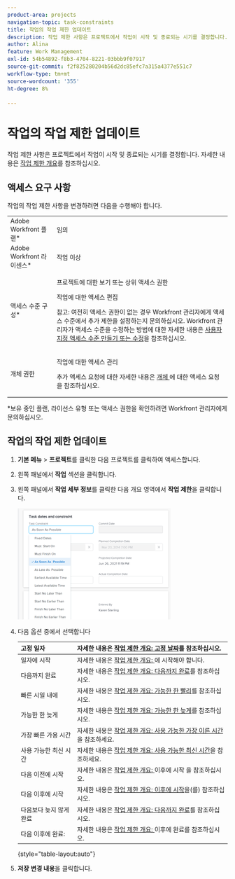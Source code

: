 ```yaml
---
product-area: projects
navigation-topic: task-constraints
title: 작업의 작업 제한 업데이트
description: 작업 제한 사항은 프로젝트에서 작업이 시작 및 종료되는 시기를 결정합니다. 자세한 내용은 작업 제한 개요를 참조하십시오.
author: Alina
feature: Work Management
exl-id: 54b54892-f8b3-4704-8221-03bbb9f07917
source-git-commit: f2f825280204b56d2dc85efc7a315a4377e551c7
workflow-type: tm+mt
source-wordcount: '355'
ht-degree: 8%

---
```


# 작업의 작업 제한 업데이트

작업 제한 사항은 프로젝트에서 작업이 시작 및 종료되는 시기를 결정합니다. 자세한 내용은 [작업 제한 개요](../../../manage-work/tasks/task-constraints/task-constraint-overview.md)를 참조하십시오.

## 액세스 요구 사항

작업의 작업 제한 사항을 변경하려면 다음을 수행해야 합니다.

<table style="table-layout:auto"> 
 <col> 
 <col> 
 <tbody> 
  <tr> 
   <td role="rowheader">Adobe Workfront 플랜*</td> 
   <td> <p>임의 </p> </td> 
  </tr> 
  <tr> 
   <td role="rowheader">Adobe Workfront 라이센스*</td> 
   <td> <p>작업 이상</p> </td> 
  </tr> 
  <tr> 
   <td role="rowheader">액세스 수준 구성*</td> 
   <td> <p>프로젝트에 대한 보기 또는 상위 액세스 권한</p> <p>작업에 대한 액세스 편집</p> <p>참고: 여전히 액세스 권한이 없는 경우 Workfront 관리자에게 액세스 수준에서 추가 제한을 설정하는지 문의하십시오. Workfront 관리자가 액세스 수준을 수정하는 방법에 대한 자세한 내용은 <a href="../../../administration-and-setup/add-users/configure-and-grant-access/create-modify-access-levels.md" class="MCXref xref">사용자 지정 액세스 수준 만들기 또는 수정</a>을 참조하십시오.</p> </td> 
  </tr> 
  <tr> 
   <td role="rowheader">개체 권한</td> 
   <td> <p>작업에 대한 액세스 관리 </p> <p>추가 액세스 요청에 대한 자세한 내용은 <a href="../../../workfront-basics/grant-and-request-access-to-objects/request-access.md" class="MCXref xref">개체 </a>에 대한 액세스 요청 을 참조하십시오.</p> </td> 
  </tr> 
 </tbody> 
</table>

&#42;보유 중인 플랜, 라이선스 유형 또는 액세스 권한을 확인하려면 Workfront 관리자에게 문의하십시오.

## 작업의 작업 제한 업데이트

1. **기본 메뉴** > **프로젝트**&#x200B;를 클릭한 다음 프로젝트를 클릭하여 액세스합니다.
1. 왼쪽 패널에서 **작업** 섹션을 클릭합니다.
1. 왼쪽 패널에서 **작업 세부 정보**&#x200B;를 클릭한 다음 개요 영역에서 **작업 제한**&#x200B;을 클릭합니다.

   ![](assets/task-constraint-all-options-in-overview-350x254.png)

1. 다음 옵션 중에서 선택합니다

   | 고정 일자 | 자세한 내용은 [작업 제한 개요: 고정 날짜](../../../manage-work/tasks/task-constraints/fixed-dates.md)를 참조하십시오. |
   |---|---|
   | 일자에 시작 | 자세한 내용은 [작업 제한 개요: ](../../../manage-work/tasks/task-constraints/must-start-on.md)에 시작해야 합니다. |
   | 다음까지 완료 | 자세한 내용은 [작업 제한 개요: 다음까지 완료](../../../manage-work/tasks/task-constraints/must-finish-on.md)를 참조하십시오. |
   | 빠른 시일 내에 | 자세한 내용은 [작업 제한 개요: 가능한 한 빨리](../../../manage-work/tasks/task-constraints/as-soon-as-possible.md)를 참조하십시오. |
   | 가능한 한 늦게 | 자세한 내용은 [작업 제한 개요: 가능한 한 늦게](../../../manage-work/tasks/task-constraints/as-late-as-possible.md)를 참조하십시오. |
   | 가장 빠른 가용 시간 | 자세한 내용은 [작업 제한 개요: 사용 가능한 가장 이른 시간](../../../manage-work/tasks/task-constraints/earliest-available-time.md)을 참조하세요. |
   | 사용 가능한 최신 시간 | 자세한 내용은 [작업 제한 개요: 사용 가능한 최신 시간](../../../manage-work/tasks/task-constraints/latest-available-time.md)을 참조하세요. |
   | 다음 이전에 시작 | 자세한 내용은 [작업 제한 개요: ](../../../manage-work/tasks/task-constraints/start-no-later-than.md) 이후에 시작 을 참조하십시오. |
   | 다음 이후에 시작 | 자세한 내용은 [작업 제한 개요: 이후에 시작](../../../manage-work/tasks/task-constraints/start-no-earlier-than.md)을(를) 참조하십시오. |
   | 다음보다 늦지 않게 완료 | 자세한 내용은 [작업 제한 개요: 다음까지 완료](../../../manage-work/tasks/task-constraints/finish-no-later-than.md)를 참조하십시오. |
   | 다음 이후에 완료: | 자세한 내용은 [작업 제한 개요: ](../../../manage-work/tasks/task-constraints/finish-no-earlier-than.md) 이후에 완료를 참조하십시오. |

   {style="table-layout:auto"}

1. **저장** **변경 내용**&#x200B;을 클릭합니다.

 
